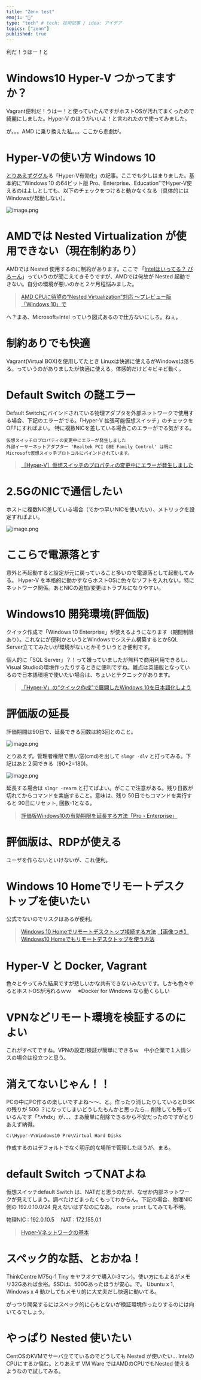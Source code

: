 ```yaml
---
title: "Zenn test"
emoji: "📝"
type: "tech" # tech: 技術記事 / idea: アイデア
topics: ["zenn"]
published: true
---
```


利だ！うはー！と
# Windows10 Hyper-V つかってますか？
Vagrant便利だ！うはー！と使っていたんですがホストOSが汚れてまくったので綺麗にしました。Hyper-V のほうがいいよ！と言われたので使ってみました。

が。。。AMD に乗り換えた私。。。ここから悲劇が。

# Hyper-Vの使い方 Windows 10
[とりあえずググル](https://bgt-48.blogspot.com/2019/04/hyper-vwindows10.html)る「Hyper-V有効化」の記事。ここでも少しはまりました。基本的に”Windows 10 の64ビット版 Pro、Enterprise、Education”でHyper-V使えるのはよしとしても、以下のチェックをつけると動かなくなる（具体的にはWindowsが起動しない）。

![image.png](https://qiita-image-store.s3.ap-northeast-1.amazonaws.com/0/44540/10075048-ce77-ed81-9122-3c4785906d14.png)

# AMDでは Nested Virtualization が使用できない（現在制約あり）
AMDでは Nested 使用するのに制約があります。ここで 「[Intelはいってる？ ぴろーん](https://www.itmedia.co.jp/pcuser/articles/2007/06/news012.html)」っていうのが聞こえてきそうですが、AMDでは何故が Nested 起動できない。自分の環境が悪いのかと２ケ月程悩みました。

>[AMD CPUに待望の“Nested Virtualization”対応 ～プレビュー版「Windows 10」で](https://forest.watch.impress.co.jp/docs/news/1258241.html)

へ？まあ、Microsoft=Intel っていう図式あるので仕方ないにしろ。ねぇ。

# 制約ありでも快適
Vagrant(Virtual BOX)を使用してたとき Linuxは快適に使えるがWindowsは落ちる。っていうのがありましたが快適に使える。体感的だけどキビキビ動く。

# Default Switch の謎エラー
Default Switchにバインドされている物理アダプタを外部ネットワークで使用する場合、下記のエラーがでる。「Hyper-V 拡張可能仮想スイッチ」のチェックをOFFにすればよい。
特に複数NICを差している場合このエラーがでる気がする。

```text
仮想スイッチのプロパティの変更中にエラーが発生しました
外部イーサーネットアダプター 'Realtek PCI GBE Family Control' は既にMicrosoft仮想スイッチプロトコルにバインドされています。
```

>[［Hyper-V］仮想スイッチのプロパティの変更中にエラーが発生しました](https://qiita.com/momoto/items/bf9d11b78a69548ae4c7)

# 2.5GのNICで通信したい
ホストに複数NIC差している場合（でかつ早いNICを使いたい）、メトリックを設定すればよい。

![image.png](https://qiita-image-store.s3.ap-northeast-1.amazonaws.com/0/44540/333c6290-32f9-9824-5b83-9b14f0703af4.png)

# ここらで電源落とす
意外と再起動すると設定が元に戻っていること多いので電源落として起動してみる。
Hyper-V を本格的に動かすならホストOSに色々なソフトを入れない。特にネットワーク関係。あとNICの追加/変更はトラブルになりやすい。

# Windows10 開発環境(評価版)
クイック作成で「Windows 10 Enterprise」が使えるようになります（期間制限あり）。これなにが便利かというとWindowsでシステム構築するとかSQL Server立ててみたいが環境がないとかそういうとき便利です。

個人的に「SQL Server」？！って嫌っていましたが無料で商用利用できるし、Visual Studioの環境作ったりするときに便利ですね。難点は英語版となっているので日本語環境で使いたい場合は、ちょいとテクニックがあります。

>[「Hyper-V」の“クイック作成”で展開したWindows 10を日本語化しよう](https://forest.watch.impress.co.jp/docs/serial/win10tips/1150718.html)

# 評価版の延長
評価期間は90日で、延長できる回数は約3回とのこと。

![image.png](https://qiita-image-store.s3.ap-northeast-1.amazonaws.com/0/44540/d594769d-e5a0-5aef-46cb-7c5d1ed1e230.png)

とりあえず。管理者権限で黒い窓(cmd)を出して `slmgr -dlv` と打ってみる。下記はあと２回できる（90*2=180)。

![image.png](https://qiita-image-store.s3.ap-northeast-1.amazonaws.com/0/44540/7877a6a8-dad2-b94c-7e3c-98c0b1aaffd4.png)

延長する場合は `slmgr -rearm` と打てばよい。がここで注意がある。残り日数が切れてからコマンドを実施すること。意味は、残り 50日でもコマンドを実行すると 90日にリセット, 回数-1となる。

>[評価版Windows10の有効期限を延長する方法「Pro・Enterprise」](https://acceliv.com/windows10-contract-extension/)

# 評価版は、RDPが使える
ユーザを作らないといけないが、これ便利。

# Windows 10 Homeでリモートデスクトップを使いたい
公式でないのでリスクはあるが便利。

>[Windows 10 Homeでリモートデスクトップ接続する方法](https://kuroyagikun.com/windows10-home-remote-desktop/)
>[【画像つき】Windows10 Homeでもリモートデスクトップを使う方法](https://kaoruya.org/blog/rdpwrap/)

# Hyper-V と Docker, Vagrant
色々とやってみた結果ですが悲しいかな共有できないみたいです。しかも色々やるとホストOSが汚れるｗｗ　
※Docker for Windows なら動くらしい

# VPNなどリモート環境を検証するのによい
これがすべてですね。VPNの設定/検証が簡単にできるｗ　中小企業で１人情シスの場合は役立つと思う。

# 消えてないじゃん！！
PCの中にPC作るの楽しいですよね～～、と。作ったり消したりしているとDISKの残りが 50G ？になってしまいどうしたもんかと思ったら…
削除しても残っているんです「*.vhdx」が、、、まあ簡単に削除できるから不安だったのですがとりあえず納得。

`C:\Hyper-V\Windows10 Pro\Virtual Hard Disks`

作成するのはデフォルトでなく明示的な場所で管理したほうが、まる。

# default Switch ってNATよね
仮想スイッチdefault Switch は、NATだと思うのだが、なぜか内部ネットワークが見えてしまう。調べたけどまったくもってわからん。下記の場合、物理NIC側の 192.0.10.0/24 見えないはずなのになあ。 `route print` してみても不明。

物理NIC : 192.0.10.5　
NAT    : 172.155.0.1

>[Hyper-Vネットワークの基本](http://www.vwnet.jp/windows/WS12R2/Hyper-V/Hyper-V_Network.htm)

# スペック的な話、とおかね！
ThinkCentre M75q-1 Tiny をヤフオクで購入(=3マン)。使い方にもよるがメモリ32Gあれば余裕。SSDは、500Gあったほうが安心。で。
Ubuntu x 1, Windows x 4 動かしてもメモリ的に大丈夫だし快適に動いてる。

がっつり開発するにはスペック的に心もとないが検証環境作ったりするのには向いてるでしょう。

# やっぱり Nested 使いたい
CentOSのKVMでサーバ立てているのでどうしても Nested が使いたい…
IntelのCPUにするか悩む。とりあえず VM Ware ではAMDのCPUでもNested 使えるようなので試してみる。








